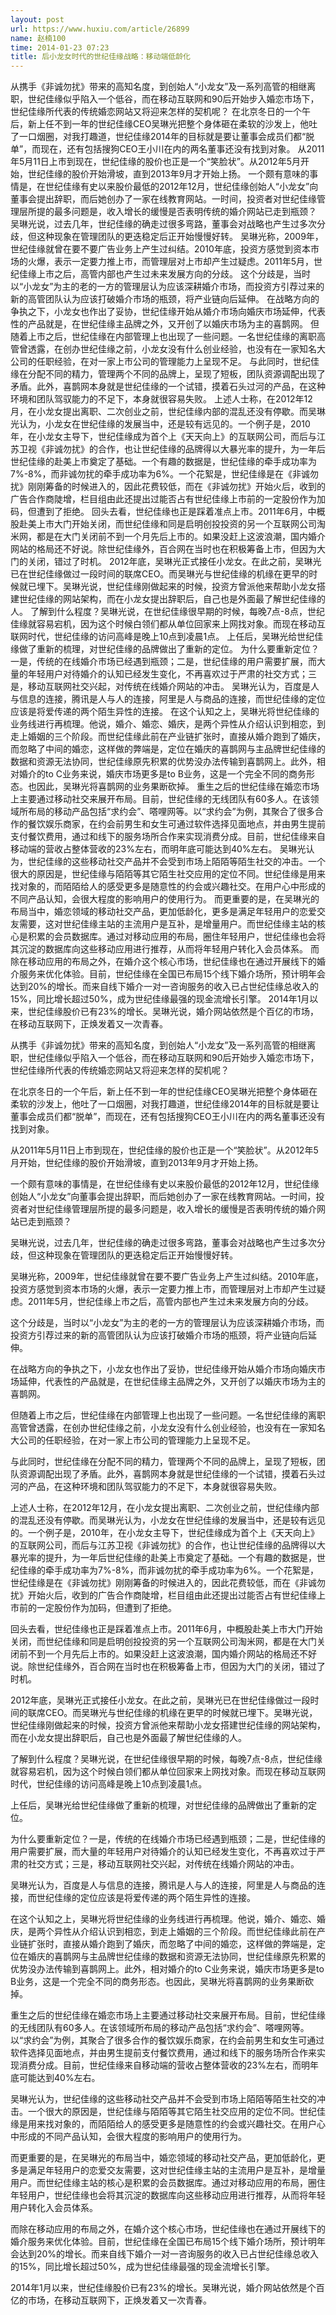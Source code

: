 ```yaml
---
layout: post
url: https://www.huxiu.com/article/26899
name: 赵楠100
time: 2014-01-23 07:23
title: 后小龙女时代的世纪佳缘战略：移动端低龄化
---
```

从携手《非诚勿扰》带来的高知名度，到创始人“小龙女”及一系列高管的相继离职，世纪佳缘似乎陷入一个低谷，而在移动互联网和90后开始步入婚恋市场下，世纪佳缘所代表的传统婚恋网站又将迎来怎样的契机呢？ 在北京冬日的一个午后，新上任不到一年的世纪佳缘CEO吴琳光把整个身体砸在柔软的沙发上，他吐了一口烟圈，对我打趣道，世纪佳缘2014年的目标就是要让董事会成员们都“脱单”，而现在，还有包括搜狗CEO王小川在内的两名董事还没有找到对象。 从2011年5月11日上市到现在，世纪佳缘的股价也正是一个“笑脸状”。从2012年5月开始，世纪佳缘的股价开始滑坡，直到2013年9月才开始上扬。 一个颇有意味的事情是，在世纪佳缘有史以来股价最低的2012年12月，世纪佳缘创始人“小龙女”向董事会提出辞职，而后她创办了一家在线教育网站。一时间，投资者对世纪佳缘管理层所提的最多问题是，收入增长的缓慢是否表明传统的婚介网站已走到瓶颈？ 吴琳光说，过去几年，世纪佳缘的确走过很多弯路，董事会对战略也产生过多次分歧，但这种现象在管理团队的更迭稳定后正开始慢慢好转。 吴琳光称，2009年，世纪佳缘就曾在要不要广告业务上产生过纠结。2010年底，投资方感觉到资本市场的火爆，表示一定要力推上市，而管理层对上市却产生过疑虑。2011年5月，世纪佳缘上市之后，高管内部也产生过未来发展方向的分歧。 这个分歧是，当时以“小龙女”为主的老的一方的管理层认为应该深耕婚介市场，而投资方引荐过来的新的高管团队认为应该打破婚介市场的瓶颈，将产业链向后延伸。 在战略方向的争执之下，小龙女也作出了妥协，世纪佳缘开始从婚介市场向婚庆市场延伸，代表性的产品就是，在世纪佳缘主品牌之外，又开创了以婚庆市场为主的喜鹊网。 但随着上市之后，世纪佳缘在内部管理上也出现了一些问题。一名世纪佳缘的离职高管曾透露，在创办世纪佳缘之前，小龙女没有什么创业经验，也没有在一家知名大公司的任职经验，在对一家上市公司的管理能力上呈现不足。 与此同时，世纪佳缘在分配不同的精力，管理两个不同的品牌上，呈现了短板，团队资源调配出现了矛盾。此外，喜鹊网本身就是世纪佳缘的一个试错，摸着石头过河的产品，在这种环境和团队驾驭能力的不足下，本身就很容易失败。 上述人士称，在2012年12月，在小龙女提出离职、二次创业之前，世纪佳缘内部的混乱还没有停歇。而吴琳光认为，小龙女在世纪佳缘的发展当中，还是较有远见的。一个例子是，2010年，在小龙女主导下，世纪佳缘成为首个上《天天向上》的互联网公司，而后与江苏卫视《非诚勿扰》的合作，也让世纪佳缘的品牌得以大暴光率的提升，为一年后世纪佳缘的赴美上市奠定了基础。一个有趣的数据是，世纪佳缘的牵手成功率为7%-8%，而非诚勿扰的牵手成功率为6%。一个花絮是，世纪佳缘是在《非诚勿扰》刚刚筹备的时候进入的，因此花费较低，而在《非诚勿扰》开始火后，收到的广告合作商陡增，栏目组由此还提出过能否占有世纪佳缘上市前的一定股份作为加码，但遭到了拒绝。 回头去看，世纪佳缘也正是踩着准点上市。2011年6月，中概股赴美上市大门开始关闭，而世纪佳缘和同是启明创投投资的另一个互联网公司淘米网，都是在大门关闭前不到一个月先后上市的。如果没赶上这波浪潮，国内婚介网站的格局还不好说。除世纪佳缘外，百合网在当时也在积极筹备上市，但因为大门的关闭，错过了时机。 2012年底，吴琳光正式接任小龙女。在此之前，吴琳光已在世纪佳缘做过一段时间的联席CEO。而吴琳光与世纪佳缘的机缘在更早的时候就已埋下。吴琳光说，世纪佳缘刚做起来的时候，投资方曾派他来帮助小龙女搭建世纪佳缘的网站架构，而在小龙女提出辞职后，自己也是外面最了解世纪佳缘的人。 了解到什么程度？吴琳光说，在世纪佳缘很早期的时候，每晚7点-8点，世纪佳缘就容易宕机，因为这个时候白领们都从单位回家来上网找对象。而现在移动互联网时代，世纪佳缘的访问高峰是晚上10点到凌晨1点。 上任后，吴琳光给世纪佳缘做了重新的梳理，对世纪佳缘的品牌做出了重新的定位。 为什么要重新定位？一是，传统的在线婚介市场已经遇到瓶颈；二是，世纪佳缘的用户需要扩展，而大量的年轻用户对待婚介的认知已经发生变化，不再喜欢过于严肃的社交方式；三是，移动互联网社交兴起，对传统在线婚介网站的冲击。 吴琳光认为，百度是人与信息的连接，腾讯是人与人的连接，阿里是人与商品的连接，而世纪佳缘的定位应该是将爱传递的两个陌生异性的连接。 在这个认知之上，吴琳光将世纪佳缘的业务线进行再梳理。他说，婚介、婚恋、婚庆，是两个异性从介绍认识到相恋，到走上婚姻的三个阶段。而世纪佳缘此前在产业链扩张时，直接从婚介跑到了婚庆，而忽略了中间的婚恋，这样做的弊端是，定位在婚庆的喜鹊网与主品牌世纪佳缘的数据和资源无法协同，世纪佳缘原先积累的优势没办法传输到喜鹊网上。此外，相对婚介的to C业务来说，婚庆市场更多是to B业务，这是一个完全不同的商务形态。也因此，吴琳光将喜鹊网的业务果断砍掉。 重生之后的世纪佳缘在婚恋市场上主要通过移动社交来展开布局。目前，世纪佳缘的无线团队有60多人。在该领域所布局的移动产品包括“求约会”、嗒哩网等。以“求约会”为例，其聚合了很多合作的餐饮娱乐商家，在约会前男生和女生可通过软件选择见面地点，并由男生提前支付餐饮费用，通过和线下的服务场所合作来实现消费分成。目前，世纪佳缘来自移动端的营收占整体营收的23%左右，而明年底可能达到40%左右。 吴琳光认为，世纪佳缘的这些移动社交产品并不会受到市场上陌陌等陌生社交的冲击。一个很大的原因是，世纪佳缘与陌陌等其它陌生社交应用的定位不同。世纪佳缘是用来找对象的，而陌陌给人的感受更多是随意性的约会或兴趣社交。在用户心中形成的不同产品认知，会很大程度的影响用户的使用行为。 而更重要的是，在吴琳光的布局当中，婚恋领域的移动社交产品，更加低龄化，更多是满足年轻用户的恋爱交友需要，这对世纪佳缘主站的主流用户是互补，是增量用户。而世纪佳缘主站的核心是积累的会员数据库。通过对移动应用的布局，圈住年轻用户，世纪佳缘也会将其沉淀的数据库向这些移动应用进行推荐，从而将年轻用户转化入会员体系。 而除在移动应用的布局之外，在婚介这个核心市场，世纪佳缘也在通过开展线下的婚介服务来优化体验。目前，世纪佳缘在全国已布局15个线下婚介场所，预计明年会达到20%的增长。而来自线下婚介一对一咨询服务的收入已占世纪佳缘总收入的15%，同比增长超过50%，成为世纪佳缘最强的现金流增长引擎。 2014年1月以来，世纪佳缘股价已有23%的增长。吴琳光说，婚介网站依然是个百亿的市场，在移动互联网下，正焕发着又一次青春。

从携手《非诚勿扰》带来的高知名度，到创始人“小龙女”及一系列高管的相继离职，世纪佳缘似乎陷入一个低谷，而在移动互联网和90后开始步入婚恋市场下，世纪佳缘所代表的传统婚恋网站又将迎来怎样的契机呢？

在北京冬日的一个午后，新上任不到一年的世纪佳缘CEO吴琳光把整个身体砸在柔软的沙发上，他吐了一口烟圈，对我打趣道，世纪佳缘2014年的目标就是要让董事会成员们都“脱单”，而现在，还有包括搜狗CEO王小川在内的两名董事还没有找到对象。

从2011年5月11日上市到现在，世纪佳缘的股价也正是一个“笑脸状”。从2012年5月开始，世纪佳缘的股价开始滑坡，直到2013年9月才开始上扬。

一个颇有意味的事情是，在世纪佳缘有史以来股价最低的2012年12月，世纪佳缘创始人“小龙女”向董事会提出辞职，而后她创办了一家在线教育网站。一时间，投资者对世纪佳缘管理层所提的最多问题是，收入增长的缓慢是否表明传统的婚介网站已走到瓶颈？

吴琳光说，过去几年，世纪佳缘的确走过很多弯路，董事会对战略也产生过多次分歧，但这种现象在管理团队的更迭稳定后正开始慢慢好转。

吴琳光称，2009年，世纪佳缘就曾在要不要广告业务上产生过纠结。2010年底，投资方感觉到资本市场的火爆，表示一定要力推上市，而管理层对上市却产生过疑虑。2011年5月，世纪佳缘上市之后，高管内部也产生过未来发展方向的分歧。

这个分歧是，当时以“小龙女”为主的老的一方的管理层认为应该深耕婚介市场，而投资方引荐过来的新的高管团队认为应该打破婚介市场的瓶颈，将产业链向后延伸。

在战略方向的争执之下，小龙女也作出了妥协，世纪佳缘开始从婚介市场向婚庆市场延伸，代表性的产品就是，在世纪佳缘主品牌之外，又开创了以婚庆市场为主的喜鹊网。

但随着上市之后，世纪佳缘在内部管理上也出现了一些问题。一名世纪佳缘的离职高管曾透露，在创办世纪佳缘之前，小龙女没有什么创业经验，也没有在一家知名大公司的任职经验，在对一家上市公司的管理能力上呈现不足。

与此同时，世纪佳缘在分配不同的精力，管理两个不同的品牌上，呈现了短板，团队资源调配出现了矛盾。此外，喜鹊网本身就是世纪佳缘的一个试错，摸着石头过河的产品，在这种环境和团队驾驭能力的不足下，本身就很容易失败。

上述人士称，在2012年12月，在小龙女提出离职、二次创业之前，世纪佳缘内部的混乱还没有停歇。而吴琳光认为，小龙女在世纪佳缘的发展当中，还是较有远见的。一个例子是，2010年，在小龙女主导下，世纪佳缘成为首个上《天天向上》的互联网公司，而后与江苏卫视《非诚勿扰》的合作，也让世纪佳缘的品牌得以大暴光率的提升，为一年后世纪佳缘的赴美上市奠定了基础。一个有趣的数据是，世纪佳缘的牵手成功率为7%-8%，而非诚勿扰的牵手成功率为6%。一个花絮是，世纪佳缘是在《非诚勿扰》刚刚筹备的时候进入的，因此花费较低，而在《非诚勿扰》开始火后，收到的广告合作商陡增，栏目组由此还提出过能否占有世纪佳缘上市前的一定股份作为加码，但遭到了拒绝。

回头去看，世纪佳缘也正是踩着准点上市。2011年6月，中概股赴美上市大门开始关闭，而世纪佳缘和同是启明创投投资的另一个互联网公司淘米网，都是在大门关闭前不到一个月先后上市的。如果没赶上这波浪潮，国内婚介网站的格局还不好说。除世纪佳缘外，百合网在当时也在积极筹备上市，但因为大门的关闭，错过了时机。

2012年底，吴琳光正式接任小龙女。在此之前，吴琳光已在世纪佳缘做过一段时间的联席CEO。而吴琳光与世纪佳缘的机缘在更早的时候就已埋下。吴琳光说，世纪佳缘刚做起来的时候，投资方曾派他来帮助小龙女搭建世纪佳缘的网站架构，而在小龙女提出辞职后，自己也是外面最了解世纪佳缘的人。

了解到什么程度？吴琳光说，在世纪佳缘很早期的时候，每晚7点-8点，世纪佳缘就容易宕机，因为这个时候白领们都从单位回家来上网找对象。而现在移动互联网时代，世纪佳缘的访问高峰是晚上10点到凌晨1点。

上任后，吴琳光给世纪佳缘做了重新的梳理，对世纪佳缘的品牌做出了重新的定位。

为什么要重新定位？一是，传统的在线婚介市场已经遇到瓶颈；二是，世纪佳缘的用户需要扩展，而大量的年轻用户对待婚介的认知已经发生变化，不再喜欢过于严肃的社交方式；三是，移动互联网社交兴起，对传统在线婚介网站的冲击。

吴琳光认为，百度是人与信息的连接，腾讯是人与人的连接，阿里是人与商品的连接，而世纪佳缘的定位应该是将爱传递的两个陌生异性的连接。

在这个认知之上，吴琳光将世纪佳缘的业务线进行再梳理。他说，婚介、婚恋、婚庆，是两个异性从介绍认识到相恋，到走上婚姻的三个阶段。而世纪佳缘此前在产业链扩张时，直接从婚介跑到了婚庆，而忽略了中间的婚恋，这样做的弊端是，定位在婚庆的喜鹊网与主品牌世纪佳缘的数据和资源无法协同，世纪佳缘原先积累的优势没办法传输到喜鹊网上。此外，相对婚介的to C业务来说，婚庆市场更多是to B业务，这是一个完全不同的商务形态。也因此，吴琳光将喜鹊网的业务果断砍掉。

重生之后的世纪佳缘在婚恋市场上主要通过移动社交来展开布局。目前，世纪佳缘的无线团队有60多人。在该领域所布局的移动产品包括“求约会”、嗒哩网等。以“求约会”为例，其聚合了很多合作的餐饮娱乐商家，在约会前男生和女生可通过软件选择见面地点，并由男生提前支付餐饮费用，通过和线下的服务场所合作来实现消费分成。目前，世纪佳缘来自移动端的营收占整体营收的23%左右，而明年底可能达到40%左右。

吴琳光认为，世纪佳缘的这些移动社交产品并不会受到市场上陌陌等陌生社交的冲击。一个很大的原因是，世纪佳缘与陌陌等其它陌生社交应用的定位不同。世纪佳缘是用来找对象的，而陌陌给人的感受更多是随意性的约会或兴趣社交。在用户心中形成的不同产品认知，会很大程度的影响用户的使用行为。

而更重要的是，在吴琳光的布局当中，婚恋领域的移动社交产品，更加低龄化，更多是满足年轻用户的恋爱交友需要，这对世纪佳缘主站的主流用户是互补，是增量用户。而世纪佳缘主站的核心是积累的会员数据库。通过对移动应用的布局，圈住年轻用户，世纪佳缘也会将其沉淀的数据库向这些移动应用进行推荐，从而将年轻用户转化入会员体系。

而除在移动应用的布局之外，在婚介这个核心市场，世纪佳缘也在通过开展线下的婚介服务来优化体验。目前，世纪佳缘在全国已布局15个线下婚介场所，预计明年会达到20%的增长。而来自线下婚介一对一咨询服务的收入已占世纪佳缘总收入的15%，同比增长超过50%，成为世纪佳缘最强的现金流增长引擎。

2014年1月以来，世纪佳缘股价已有23%的增长。吴琳光说，婚介网站依然是个百亿的市场，在移动互联网下，正焕发着又一次青春。

